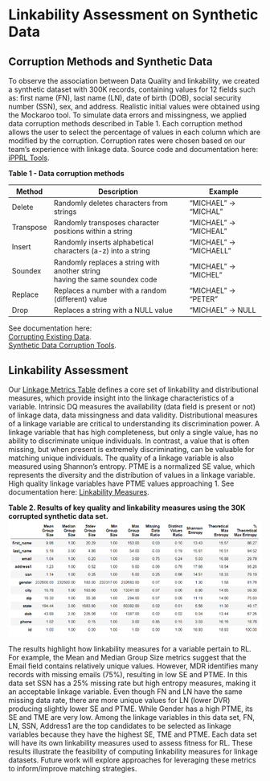 # Linkability Assessment on Synthetic Data

## Corruption Methods and Synthetic Data 
To observe the association between Data Quality and linkability, we created a synthetic dataset with 300K records, containing values for 12 fields such as: first name (FN), last name (LN), date of birth (DOB), social security number (SSN), sex, and address. Realistic initial values were obtained using the Mockaroo tool. To simulate data errors and missingness, we applied data corruption methods described in Table 1. Each corruption method allows the user to select the percentage of values in each column which are modified by the corruption. Corruption rates were chosen based on our team’s experience with linkage data. Source code and documentation here: [iPPRL Tools](https://github.com/cu-recordlinkage/ipprl_tools).

**Table 1 - Data corruption methods**

| ﻿Method    | Description                                                                | Example                 |
|-----------|-----------------------------------------------------------------------------|-------------------------|
| Delete    | Randomly deletes characters from strings                                    | “MICHAEL” -> “MICHAL”   |
| Transpose | Randomly transposes character positions within a string                     | “MICHAEL” -> “MICHEAL”  |
| Insert    | Randomly inserts alphabetical characters (a-z) into a string                | “MICHAEL” -> “MICHAELL” |
| Soundex   | Randomly replaces a string with another string <br> having the same soundex code | “MICHAEL” ->  “MICHEL”  |
| Replace   | Replaces a number with a random (different) value                           | “MICHAEL” ->  “PETER”   |
| Drop      | Replaces a string with a NULL value                                         | “MICHAEL” ->  NULL      |

See documentation here:  
[Corrupting Existing Data](https://github.com/cu-recordlinkage/ipprl_tools/blob/master/ipprl_tools/docs/IPPRL_Tools_Documentation__Corrupting_Existing_Data.pdf).
</br> [Synthetic Data Corruption Tools](https://github.com/cu-recordlinkage/ipprl_tools/blob/master/ipprl_tools/docs/IPPRL_Tools_Documentation__Synthetic_Data_Corruption_Tools.pdf).


## Linkability Assessment 
Our [Linkage Metrics Table](https://github.com/cu-recordlinkage/iPPRL/blob/master/linkability/Metrics_Table.md) defines a core set of linkability and distributional measures, which provide insight into the linkage characteristics of a variable. Intrinsic DQ measures the availability (data field is present or not) of linkage data, data missingness and data validity. Distributional measures of a linkage variable are critical to understanding its discrimination power. A linkage variable that has high completeness, but only a single value, has no ability to discriminate unique individuals. In contrast, a value that is often missing, but when present is extremely discriminating, can be valuable for matching unique individuals. The quality of a linkage variable is also measured using Shannon’s entropy. PTME is a normalized SE value, which represents the diversity and the distribution of values in a linkage variable. High quality linkage variables have PTME values approaching 1. See documentation here: [Linkability Measures](https://github.com/cu-recordlinkage/ipprl_tools/blob/master/ipprl_tools/docs/IPPRL_Tools_Documentation__Linkability.pdf).

**Table 2. Results of key quality and linkability measures using the 30K corrupted synthetic data set.**
![alt text](https://github.com/cu-recordlinkage/iPPRL/blob/master/images/linkability_synthetic_results.png "Table 2")

The results highlight how linkability measures for a variable pertain to RL. For example, the Mean and Median Group Size metrics suggest that the Email field contains relatively unique values. However, MDR identifies many records with missing emails (75%), resulting in low SE and PTME. In this data set SSN has a 25% missing rate but high entropy measures, making it an acceptable linkage variable. Even though FN and LN have the same missing data rate, there are more unique values for LN (lower DVR) producing slightly lower SE and PTME. While Gender has a high PTME, its SE and TME are very low. Among the linkage variables in this data set, FN, LN, SSN, Address1 are the top candidates to be selected as linkage variables because they have the highest SE, TME and PTME. Each data set will have its own linkability measures used to assess fitness for RL. These results illustrate the feasibility of computing linkability measures for linkage datasets. Future work will explore approaches for leveraging these metrics to inform/improve matching strategies.
